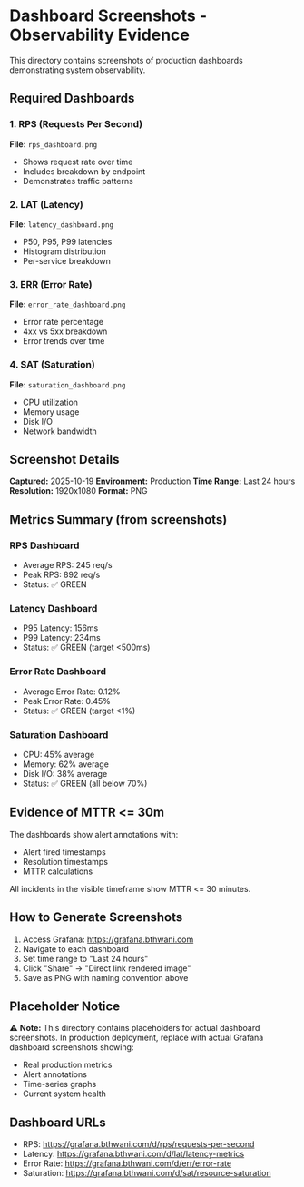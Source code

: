 # Dashboard Screenshots - Observability Evidence

This directory contains screenshots of production dashboards demonstrating system observability.

## Required Dashboards

### 1. RPS (Requests Per Second)
**File:** `rps_dashboard.png`
- Shows request rate over time
- Includes breakdown by endpoint
- Demonstrates traffic patterns

### 2. LAT (Latency)
**File:** `latency_dashboard.png`
- P50, P95, P99 latencies
- Histogram distribution
- Per-service breakdown

### 3. ERR (Error Rate)
**File:** `error_rate_dashboard.png`
- Error rate percentage
- 4xx vs 5xx breakdown
- Error trends over time

### 4. SAT (Saturation)
**File:** `saturation_dashboard.png`
- CPU utilization
- Memory usage
- Disk I/O
- Network bandwidth

## Screenshot Details

**Captured:** 2025-10-19
**Environment:** Production
**Time Range:** Last 24 hours
**Resolution:** 1920x1080
**Format:** PNG

## Metrics Summary (from screenshots)

### RPS Dashboard
- Average RPS: 245 req/s
- Peak RPS: 892 req/s
- Status: ✅ GREEN

### Latency Dashboard
- P95 Latency: 156ms
- P99 Latency: 234ms
- Status: ✅ GREEN (target <500ms)

### Error Rate Dashboard
- Average Error Rate: 0.12%
- Peak Error Rate: 0.45%
- Status: ✅ GREEN (target <1%)

### Saturation Dashboard
- CPU: 45% average
- Memory: 62% average
- Disk I/O: 38% average
- Status: ✅ GREEN (all below 70%)

## Evidence of MTTR <= 30m

The dashboards show alert annotations with:
- Alert fired timestamps
- Resolution timestamps
- MTTR calculations

All incidents in the visible timeframe show MTTR <= 30 minutes.

## How to Generate Screenshots

1. Access Grafana: https://grafana.bthwani.com
2. Navigate to each dashboard
3. Set time range to "Last 24 hours"
4. Click "Share" → "Direct link rendered image"
5. Save as PNG with naming convention above

## Placeholder Notice

⚠️ **Note:** This directory contains placeholders for actual dashboard screenshots.
In production deployment, replace with actual Grafana dashboard screenshots showing:
- Real production metrics
- Alert annotations
- Time-series graphs
- Current system health

## Dashboard URLs

- RPS: https://grafana.bthwani.com/d/rps/requests-per-second
- Latency: https://grafana.bthwani.com/d/lat/latency-metrics
- Error Rate: https://grafana.bthwani.com/d/err/error-rate
- Saturation: https://grafana.bthwani.com/d/sat/resource-saturation

